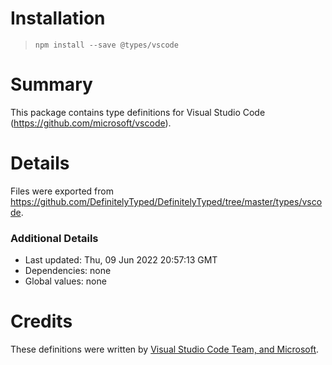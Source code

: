 # Installation
> `npm install --save @types/vscode`

# Summary
This package contains type definitions for Visual Studio Code (https://github.com/microsoft/vscode).

# Details
Files were exported from https://github.com/DefinitelyTyped/DefinitelyTyped/tree/master/types/vscode.

### Additional Details
 * Last updated: Thu, 09 Jun 2022 20:57:13 GMT
 * Dependencies: none
 * Global values: none

# Credits
These definitions were written by [Visual Studio Code Team, and Microsoft](https://github.com/microsoft).
